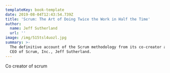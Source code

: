 ```yaml
---
templateKey: book-template
date: 2019-08-04T12:43:54.739Z
title: 'Scrum: The Art of Doing Twice the Work in Half the Time'
author:
  name: Jeff Sutherland
  url: ''
image: /img/515tsl4uozl.jpg
summary: >-
  The definitive account of the Scrum methodology from its co-creator and the
  CEO of Scrum, Inc., Jeff Sutherland.
---
```

Co creator of scrum
